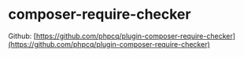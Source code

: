 # composer-require-checker

Github: [https://github.com/phpcq/plugin-composer-require-checker](https://github.com/phpcq/plugin-composer-require-checker)
